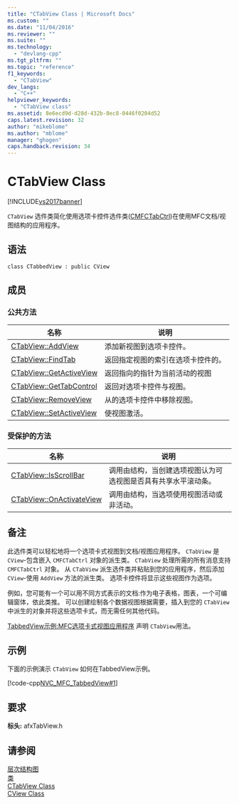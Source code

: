 ```yaml
---
title: "CTabView Class | Microsoft Docs"
ms.custom: ""
ms.date: "11/04/2016"
ms.reviewer: ""
ms.suite: ""
ms.technology: 
  - "devlang-cpp"
ms.tgt_pltfrm: ""
ms.topic: "reference"
f1_keywords: 
  - "CTabView"
dev_langs: 
  - "C++"
helpviewer_keywords: 
  - "CTabView class"
ms.assetid: 8e6ecd9d-d28d-432b-8ec8-0446f0204d52
caps.latest.revision: 32
author: "mikeblome"
ms.author: "mblome"
manager: "ghogen"
caps.handback.revision: 34
---
```

# CTabView Class
[!INCLUDE[vs2017banner](../../assembler/inline/includes/vs2017banner.md)]

`CTabView` 选件类简化使用选项卡控件选件类\([CMFCTabCtrl](../../mfc/reference/ctabview-class.md)\)在使用MFC文档\/视图结构的应用程序。  
  
## 语法  
  
```  
class CTabbedView : public CView  
```  
  
## 成员  
  
### 公共方法  
  
|名称|说明|  
|--------|--------|  
|[CTabView::AddView](../Topic/CTabView::AddView.md)|添加新视图到选项卡控件。|  
|[CTabView::FindTab](../Topic/CTabView::FindTab.md)|返回指定视图的索引在选项卡控件的。|  
|[CTabView::GetActiveView](../Topic/CTabView::GetActiveView.md)|返回指向的指针为当前活动的视图|  
|[CTabView::GetTabControl](../Topic/CTabView::GetTabControl.md)|返回对选项卡控件与视图。|  
|[CTabView::RemoveView](../Topic/CTabView::RemoveView.md)|从的选项卡控件中移除视图。|  
|[CTabView::SetActiveView](../Topic/CTabView::SetActiveView.md)|使视图激活。|  
  
### 受保护的方法  
  
|名称|说明|  
|--------|--------|  
|[CTabView::IsScrollBar](../Topic/CTabView::IsScrollBar.md)|调用由结构，当创建选项视图认为可选视图是否具有共享水平滚动条。|  
|[CTabView::OnActivateView](../Topic/CTabView::OnActivateView.md)|调用由结构，当选项使用视图活动或非活动。|  
  
## 备注  
 此选件类可以轻松地将一个选项卡式视图到文档\/视图应用程序。  `CTabView` 是 `CView`\-包含嵌入 `CMFCTabCtrl` 对象的派生类。  `CTabView` 处理所需的所有消息支持 `CMFCTabCtrl` 对象。  从 `CTabView` 派生选件类并粘贴到您的应用程序，然后添加 `CView`\-使用 `AddView` 方法的派生类。  选项卡控件将显示这些视图作为选项。  
  
 例如，您可能有一个可以用不同方式表示的文档:作为电子表格，图表，一个可编辑窗体，依此类推。  可以创建绘制各个数据视图根据需要，插入到您的 `CTabView`中派生的对象并将这些选项卡式，而无需任何其他代码。  
  
 [TabbedView示例:MFC选项卡式视图应用程序](../../top/visual-cpp-samples.md) 声明 `CTabView`用法。  
  
## 示例  
 下面的示例演示 `CTabView` 如何在TabbedView示例。  
  
 [!code-cpp[NVC_MFC_TabbedView#1](../../mfc/reference/codesnippet/CPP/ctabview-class_1.h)]  
  
## 要求  
 **标头:** afxTabView.h  
  
## 请参阅  
 [层次结构图](../../mfc/hierarchy-chart.md)   
 [类](../../mfc/reference/mfc-classes.md)   
 [CTabView Class](../../mfc/reference/ctabview-class.md)   
 [CView Class](../../mfc/reference/cview-class.md)